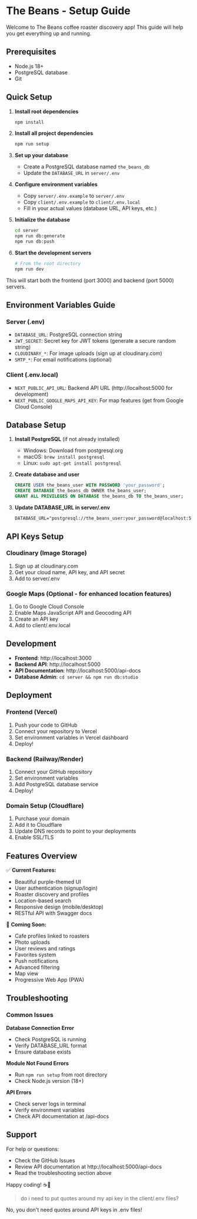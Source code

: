 # The Beans - Setup Guide

Welcome to The Beans coffee roaster discovery app! This guide will help you get everything up and running.

## Prerequisites

- Node.js 18+ 
- PostgreSQL database
- Git

## Quick Setup

1. **Install root dependencies**
   ```bash
   npm install
   ```

2. **Install all project dependencies**
   ```bash
   npm run setup
   ```

3. **Set up your database**
   - Create a PostgreSQL database named `the_beans_db`
   - Update the `DATABASE_URL` in `server/.env`

4. **Configure environment variables**
   - Copy `server/.env.example` to `server/.env`
   - Copy `client/.env.example` to `client/.env.local`
   - Fill in your actual values (database URL, API keys, etc.)

5. **Initialize the database**
   ```bash
   cd server
   npm run db:generate
   npm run db:push
   ```

6. **Start the development servers**
   ```bash
   # From the root directory
   npm run dev
   ```

This will start both the frontend (port 3000) and backend (port 5000) servers.

## Environment Variables Guide

### Server (.env)
- `DATABASE_URL`: PostgreSQL connection string
- `JWT_SECRET`: Secret key for JWT tokens (generate a secure random string)
- `CLOUDINARY_*`: For image uploads (sign up at cloudinary.com)
- `SMTP_*`: For email notifications (optional)

### Client (.env.local)
- `NEXT_PUBLIC_API_URL`: Backend API URL (http://localhost:5000 for development)
- `NEXT_PUBLIC_GOOGLE_MAPS_API_KEY`: For map features (get from Google Cloud Console)

## Database Setup

1. **Install PostgreSQL** (if not already installed)
   - Windows: Download from postgresql.org
   - macOS: `brew install postgresql`
   - Linux: `sudo apt-get install postgresql`

2. **Create database and user**
   ```sql
   CREATE USER the_beans_user WITH PASSWORD 'your_password';
   CREATE DATABASE the_beans_db OWNER the_beans_user;
   GRANT ALL PRIVILEGES ON DATABASE the_beans_db TO the_beans_user;
   ```

3. **Update DATABASE_URL in server/.env**
   ```
   DATABASE_URL="postgresql://the_beans_user:your_password@localhost:5432/the_beans_db"
   ```

## API Keys Setup

### Cloudinary (Image Storage)
1. Sign up at cloudinary.com
2. Get your cloud name, API key, and API secret
3. Add to server/.env

### Google Maps (Optional - for enhanced location features)
1. Go to Google Cloud Console
2. Enable Maps JavaScript API and Geocoding API
3. Create an API key
4. Add to client/.env.local

## Development

- **Frontend**: http://localhost:3000
- **Backend API**: http://localhost:5000
- **API Documentation**: http://localhost:5000/api-docs
- **Database Admin**: `cd server && npm run db:studio`

## Deployment

### Frontend (Vercel)
1. Push your code to GitHub
2. Connect your repository to Vercel
3. Set environment variables in Vercel dashboard
4. Deploy!

### Backend (Railway/Render)
1. Connect your GitHub repository
2. Set environment variables
3. Add PostgreSQL database service
4. Deploy!

### Domain Setup (Cloudflare)
1. Purchase your domain
2. Add it to Cloudflare
3. Update DNS records to point to your deployments
4. Enable SSL/TLS

## Features Overview

✅ **Current Features:**
- Beautiful purple-themed UI
- User authentication (signup/login)
- Roaster discovery and profiles
- Location-based search
- Responsive design (mobile/desktop)
- RESTful API with Swagger docs

🚧 **Coming Soon:**
- Cafe profiles linked to roasters
- Photo uploads
- User reviews and ratings
- Favorites system
- Push notifications
- Advanced filtering
- Map view
- Progressive Web App (PWA)

## Troubleshooting

### Common Issues

**Database Connection Error**
- Check PostgreSQL is running
- Verify DATABASE_URL format
- Ensure database exists

**Module Not Found Errors**
- Run `npm run setup` from root directory
- Check Node.js version (18+)

**API Errors**
- Check server logs in terminal
- Verify environment variables
- Check API documentation at /api-docs

## Support

For help or questions:
- Check the GitHub Issues
- Review API documentation at http://localhost:5000/api-docs
- Read the troubleshooting section above

Happy coding! ☕💜

> do i need to put quotes around my api key in the client/.env files?

No, you don't need quotes around API keys in .env files!